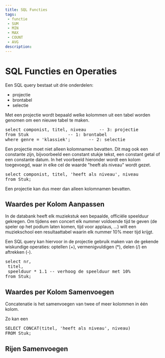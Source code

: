 ```yaml
---
title: SQL Functies
tags: 
 - functie
 - SUM
 - MIN
 - MAX
 - COUNT
 - AVG
description: 
---
```


# SQL Functies en Operaties

Een SQL query bestaat uit drie onderdelen:

 - projectie
 - brontabel
 - selectie
 
Met een projectie wordt bepaald welke kolommen uit een tabel worden genomen om een nieuwe tabel te maken. 
 
<pre class="prettyprint linenums lang-sql">
select componist, titel, niveau 	-- 3: projectie
from Stuk 				-- 1: brontabel
where genre = 'klassiek'; 		-- 2: selectie
</pre>
 
Een projectie moet niet alleen kolomnamen bevatten. Dit mag ook een constante zijn, bijvoorbeeld een constant stukje tekst, een constant getal of een constante datum. In het voorbeeld hieronder wordt een kolom toegevoegd, waar in elke cel de waarde "heeft als niveau" wordt gezet.

<pre class="prettyprint linenums lang-sql">
select componist, titel, 'heeft als niveau', niveau
from Stuk;
</pre>

Een projectie kan dus meer dan alleen kolomnamen bevatten. 

## Waardes per Kolom Aanpassen

In de databank heeft elk muziekstuk een bepaalde, officiële speelduur gekregen. Om tijdens een concert elk nummer voldoende tijd te geven (de speler op het podium laten komen, tijd voor applaus, ...) wilt een muziekschool een resultaattabel waarin elk nummer 10% meer tijd krijgt.

Een SQL query kan hiervoor in de projectie gebruik maken van de gekende wiskundige operaties: optellen (+), vermenigvuldigen (\*), delen (/) en aftrekken (-).

<pre class="prettyprint linenums lang-sql">
select nr,
 titel,
 speelduur * 1.1 -- verhoog de speelduur met 10%
from Stuk;
</pre>

## Waardes per Kolom Samenvoegen

Concatenatie is het samenvoegen van twee of meer kolommen in één kolom. 

Zo kan een 

<pre class="prettyprint linenums lang-sql">
SELECT CONCAT(titel, 'heeft als niveau', niveau)
FROM Stuk;
</pre>



## Rijen Samenvoegen

